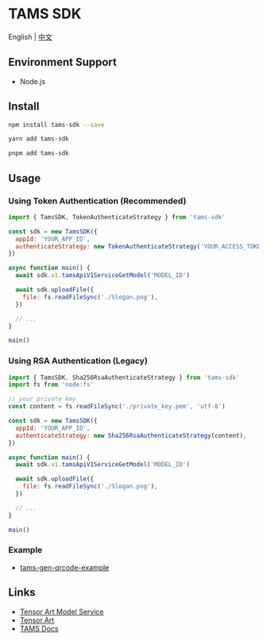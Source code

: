 # TAMS SDK

English | [中文](./README-zh_CN.md)

## Environment Support

- Node.js

## Install

```bash
npm install tams-sdk --save
```

```bash
yarn add tams-sdk
```

```bash
pnpm add tams-sdk
```

## Usage

### Using Token Authentication (Recommended)

```js
import { TamsSDK, TokenAuthenticateStrategy } from 'tams-sdk'

const sdk = new TamsSDK({
  appId: 'YOUR_APP_ID',
  authenticateStrategy: new TokenAuthenticateStrategy('YOUR_ACCESS_TOKEN'),
})

async function main() {
  await sdk.v1.tamsApiV1ServiceGetModel('MODEL_ID')

  await sdk.uploadFile({
    file: fs.readFileSync('./Slogan.png'),
  })

  // ...
}

main()
```

### Using RSA Authentication (Legacy)

```js
import { TamsSDK, Sha256RsaAuthenticateStrategy } from 'tams-sdk'
import fs from 'node:fs'

// your private key
const content = fs.readFileSync('./private_key.pem', 'utf-8')

const sdk = new TamsSDK({
  appId: 'YOUR_APP_ID',
  authenticateStrategy: new Sha256RsaAuthenticateStrategy(content),
})

async function main() {
  await sdk.v1.tamsApiV1ServiceGetModel('MODEL_ID')

  await sdk.uploadFile({
    file: fs.readFileSync('./Slogan.png'),
  })

  // ...
}

main()
```

### Example

- [tams-gen-qrcode-example](https://github.com/Tensor-Art/tams-gen-qrcode-example)

## Links

- [Tensor Art Model Service](https://tams.tensor.art)
- [Tensor.Art](https://tensor.art)
- [TAMS Docs](https://docs.tensor.art)
